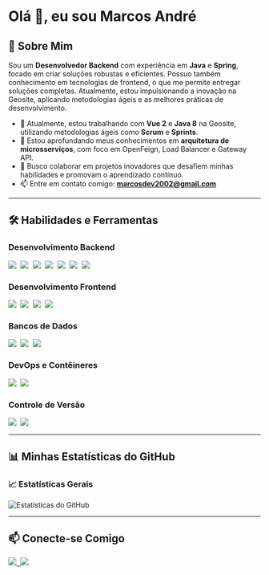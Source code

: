 # Olá 👋, eu sou Marcos André




## 🚀 Sobre Mim
Sou um **Desenvolvedor Backend** com experiência em **Java** e **Spring**, focado em criar soluções robustas e eficientes. Possuo também conhecimento em tecnologias de frontend, o que me permite entregar soluções completas. Atualmente, estou impulsionando a inovação na Geosite, aplicando metodologias ágeis e as melhores práticas de desenvolvimento.

- 🔭 Atualmente, estou trabalhando com **Vue 2** e **Java 8** na Geosite, utilizando metodologias ágeis como **Scrum** e **Sprints**.
- 🌱 Estou aprofundando meus conhecimentos em **arquitetura de microsserviços**, com foco em OpenFeign, Load Balancer e Gateway API.
- 👯 Busco colaborar em projetos inovadores que desafiem minhas habilidades e promovam o aprendizado contínuo.
- 📫 Entre em contato comigo: **marcosdev2002@gmail.com**

---



## 🛠️ Habilidades e Ferramentas

### Desenvolvimento Backend
<kbd> <img src="https://img.shields.io/badge/Java-007396?style=for-the-badge&logo=java&logoColor=white" /> </kbd>
<kbd> <img src="https://img.shields.io/badge/Spring-6DB33F?style=for-the-badge&logo=spring&logoColor=white" /> </kbd>
<kbd> <img src="https://img.shields.io/badge/Spring%20Boot-6DB33F?style=for-the-badge&logo=springboot&logoColor=white" /> </kbd>
<kbd> <img src="https://img.shields.io/badge/Spring%20Security-6DB33F?style=for-the-badge&logo=springsecurity&logoColor=white" /> </kbd>
<kbd> <img src="https://img.shields.io/badge/Spring%20Cloud-6DB33F?style=for-the-badge&logo=springcloud&logoColor=white" /> </kbd>
<kbd> <img src="https://img.shields.io/badge/RabbitMQ-FF6600?style=for-the-badge&logo=rabbitmq&logoColor=white" /> </kbd>
<kbd> <img src="https://img.shields.io/badge/Kafka-231F20?style=for-the-badge&logo=apachekafka&logoColor=white" /> </kbd>

### Desenvolvimento Frontend
<kbd> <img src="https://img.shields.io/badge/Vue.js-4FC08D?style=for-the-badge&logo=vue.js&logoColor=white" /> </kbd>
<kbd> <img src="https://img.shields.io/badge/JavaScript-F7DF1E?style=for-the-badge&logo=javascript&logoColor=black" /> </kbd>
<kbd> <img src="https://img.shields.io/badge/HTML5-E34F26?style=for-the-badge&logo=html5&logoColor=white" /> </kbd>
<kbd> <img src="https://img.shields.io/badge/CSS3-1572B6?style=for-the-badge&logo=css3&logoColor=white" /> </kbd>

### Bancos de Dados
<kbd> <img src="https://img.shields.io/badge/PostgreSQL-316192?style=for-the-badge&logo=postgresql&logoColor=white" /> </kbd>
<kbd> <img src="https://img.shields.io/badge/MySQL-4479A1?style=for-the-badge&logo=mysql&logoColor=white" /> </kbd>
<kbd> <img src="https://img.shields.io/badge/Oracle-F80000?style=for-the-badge&logo=oracle&logoColor=white" /> </kbd>

### DevOps e Contêineres
<kbd> <img src="https://img.shields.io/badge/Docker-2496ED?style=for-the-badge&logo=docker&logoColor=white" /> </kbd>
<kbd> <img src="https://img.shields.io/badge/Jenkins-2C526F?style=for-the-badge&logo=jenkins&logoColor=white" /> </kbd>

### Controle de Versão
<kbd> <img src="https://img.shields.io/badge/Git-F05032?style=for-the-badge&logo=git&logoColor=white" /> </kbd>
<kbd> <img src="https://img.shields.io/badge/GitHub-181717?style=for-the-badge&logo=github&logoColor=white" /> </kbd>

---



## 📊 Minhas Estatísticas do GitHub

### 📈 Estatísticas Gerais
![Estatísticas do GitHub](https://github-readme-stats.vercel.app/api?username=devopMarkz&show_icons=true&theme=dark&count_private=true)


---



## 📫 Conecte-se Comigo
<kbd> <a href="https://www.linkedin.com/in/marcos-andr%C3%A9-costa-da-silva-51807625a" target="_blank"> <img src="https://img.shields.io/badge/LinkedIn-0077B5?style=for-the-badge&logo=linkedin&logoColor=white" /> </a> </kbd>
<kbd> <a href="mailto:marcosdev2002@gmail.com"> <img src="https://img.shields.io/badge/Email-D14836?style=for-the-badge&logo=gmail&logoColor=white" /> </a> </kbd>


